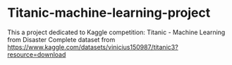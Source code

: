 # Titanic-machine-learning-project
This a project dedicated to Kaggle competition: Titanic - Machine Learning from Disaster
Complete dataset from https://www.kaggle.com/datasets/vinicius150987/titanic3?resource=download 
